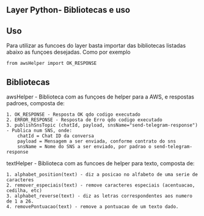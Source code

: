 ## Layer Python- Bibliotecas e uso

## Uso

Para utilizar as funcoes do layer basta importar das bibliotecas listadas abaixo as funçoes desejadas.
Como por exemplo

    from awsHelper import OK_RESPONSE

## Bibliotecas

awsHelper - Biblioteca com as funçoes de helper para a AWS, e respostas padroes, composta de:

    1. OK_RESPONSE - Resposta OK qdo codigo executado
    2. ERROR_RESPONSE - Resposta de Erro qdo codigo executado
    3. publishSnsTopic (chatId, payload, snsName="send-telegram-response")   - Publica num SNS, onde:
        chatId = Chat ID da conversa
        payload = Mensagem a ser enviada, conforme contrato do sns
        snsName = Nome do SNS a ser enviado, por padrao o send-telegram-response

textHelper - Biblioteca com as funcoes de helper para texto, composta de:

    1. alphabet_position(text) - diz a posicao no alfabeto de uma serie de caracteres
    2. remover_especiais(text) - remove caracteres especiais (acentuacao, cedilha, etc)
    3. alphabet_reverse(text) - diz as letras correspondentes aos numero de 1 a 26.
    4. removePontuacao(text) - remove a pontuacao de um texto dado.
